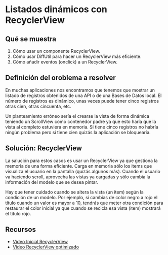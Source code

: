 # Listados dinámicos con RecyclerView

## Qué se muestra

1. Cómo usar un componente RecyclerView.
2. Cómo usar DiffUtil para hacer un RecyclerView más eficiente.
3. Cómo añadir eventos (onclick) a un RecyclerView.

## Definición del oroblema a resolver

En muchas aplicaciones nos encontramos que tenemos que mostrar un listado de registros obtenidos
de una API o de una Bases de Datos local. El número de registros es dinámico, unas veces puede tener
cinco registros otras cien, otras cincuenta, etc.

Un planteamiento erróneo sería el crearse la vista de forma dinámica teniendo un ScrollView como
contenedor padre ya que esto haría que la vista al completo estuviera en memoria. Si tiene cinco
registros no habría ningún problema pero si tiene cien quizás la aplicación se bloquearía.

## Solución: RecyclerView

La salución para estos casos es usar un RecyclerView ya que gestiona la memoria de una forma
eficiente. Carga en memoria sólo los items que visualiza el usuario en la pantalla (quizás algunos
más). Cuando el usuario va haciendo scroll, aprovecha las vistas ya cargadas y sólo cambia la
información
del modelo que se desea pintar.

Hay que tener cuidado cuando se altera la vista (un item) según la condición de un modelo. Por
ejemplo, si cambias de color negro a rojo el título cuando un valor es mayor a 10, tendrás que meter
otra condición para restaurar el color inicial ya que cuando se recicla esa vista (item) mostrará el
título rojo. 

## Recursos
- [Vídeo Inicial RecyclerView](https://youtu.be/_voSD2balt4)
- [Vídeo RecyclerView optimizado](https://youtu.be/HuODh-H3Ao4)



